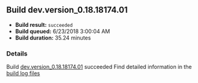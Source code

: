 ## Build dev.version_0.18.18174.01
- **Build result:** `succeeded`
- **Build queued:** 6/23/2018 3:00:04 AM
- **Build duration:** 35.24 minutes
### Details
Build [dev.version_0.18.18174.01](https://winappstudio.visualstudio.com/web/build.aspx?pcguid=a4ef43be-68ce-4195-a619-079b4d9834c2&builduri=vstfs%3a%2f%2f%2fBuild%2fBuild%2f25919) succeeded
Find detailed information in the [build log files](https://uwpctdiags.blob.core.windows.net/buildlogs/dev.version_0.18.18174.01_logs.zip)
